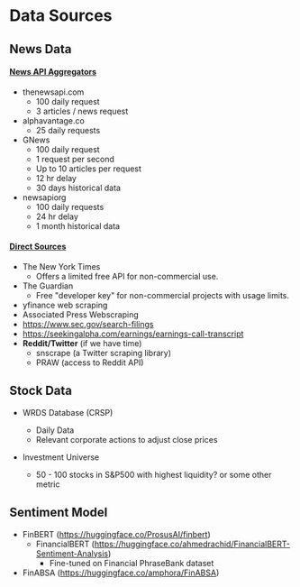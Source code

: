 # Data Sources

## News Data

#### <u>News API Aggregators</u>
- thenewsapi.com
   - 100 daily request
   - 3 articles / news request
- alphavantage.co
   - 25 daily requests
- GNews
   - 100 daily request
   - 1 request per second
   - Up to 10 articles per request
   - 12 hr delay
   - 30 days historical data
- newsapiorg
   - 100 daily requests
   - 24 hr delay
   - 1 month historical data

#### <u>Direct Sources</u>
- The New York Times
   - Offers a limited free API for non-commercial use.
- The Guardian
   - Free "developer key" for non-commercial projects with usage limits. 
- yfinance web scraping
- Associated Press Webscraping
- https://www.sec.gov/search-filings
- https://seekingalpha.com/earnings/earnings-call-transcript
- **Reddit/Twitter** (if we have time)
   - snscrape (a Twitter scraping library)
   - PRAW (access to Reddit API)

## Stock Data

- WRDS Database (CRSP)
   - Daily Data
   - Relevant corporate actions to adjust close prices

- Investment Universe
   - 50 - 100 stocks in S&P500 with highest liquidity? or some other metric

## Sentiment Model
- FinBERT (https://huggingface.co/ProsusAI/finbert)
   - FinancialBERT (https://huggingface.co/ahmedrachid/FinancialBERT-Sentiment-Analysis)
      - Fine-tuned on Financial PhraseBank dataset
- FinABSA (https://huggingface.co/amphora/FinABSA)

